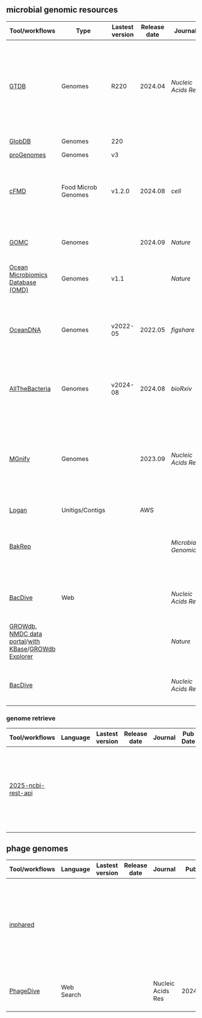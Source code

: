 ## microbial genomic resources
| Tool/workflows | Type | Lastest version | Release date | Journal | Pub Date | Paper title | Notes |
| -------------- | ---- | --------------- | ------------ | ------- | -------- | ----------- | ----- |
| [GTDB](https://gtdb.ecogenomic.org/about) | Genomes | R220 | 2024.04 | _Nucleic Acids Res_ | 2022.1 | [GTDB: an ongoing census of bacterial and archaeal diversity through a phylogenetically consistent, rank normalized and complete genome-based taxonomy](https://doi.org/10.1093/nar/gkab776)
| [GlobDB](https://globdb.org) | Genomes | 220 |||| A collection from Daan Septh
| [proGenomes](https://progenomes.embl.de/index.cgi) | Genomes | v3 |
| [cFMD](https://github.com/SegataLab/cFMD) | Food Microb Genomes | v1.2.0 | 2024.08 | _cell_ | 2024.08 | [Unexplored microbial diversity from 2,500 food metagenomes and links with the human microbiome](https://doi.org/10.1016/j.cell.2024.07.039)
| [GOMC](https://db.cngb.org/maya/datasets/MDB0000002) | Genomes || 2024.09 | _Nature_ | 2024.09 | [Global marine microbial diversity and its potential in bioprospecting](https://doi.org/10.1038/s41586-024-07891-2)
| [Ocean Microbiomics Database (OMD)](https://microbiomics.io/ocean/) | Genomes | v1.1 || _Nature_ | 2022.06 | [Biosynthetic potential of the global ocean microbiome](https://doi.org/10.1038/s41586-022-04862-3)
| [OceanDNA](https://doi.org/10.6084/m9.figshare.c.5564844.v1) | Genomes | v2022-05 | 2022.05 | _figshare_ | 2022.05 | [The OceanDNA MAG catalog contains over 50,000 prokaryotic genomes originated from various marine environments](https://doi.org/10.6084/m9.figshare.c.5564844.v1) |
| [AllTheBacteria](https://github.com/AllTheBacteria/AllTheBacteria) | Genomes | v2024-08 | 2024.08 | _bioRxiv_ | 2024.03 | [AllTheBacteria - all bacterial genomes assembled, available and searchable.](https://doi.org/10.1101/2024.03.08.584059) |
| [MGnify](https://www.ebi.ac.uk/metagenomics) | Genomes || 2023.09 | _Nucleic Acids Res_ | 2022.12 | [MGnify: the microbiome sequence data analysis resource in 2023.](https://doi.org/10.1093/nar/gkac1080)\n[MGnify Genomes: A Resource for Biome-specific Microbial Genome Catalogues](https://doi.org/10.1016/j.jmb.2023.168016) | [ftp](https://ftp.ebi.ac.uk/pub/databases/metagenomics/mgnify_genomes/) | 
| [Logan](https://registry.opendata.aws/pasteur-logan/) | Unitigs/Contigs |  | AWS
| [BakRep](https://bakrep.computational.bio) |||| _Microbial Genomics_ | 2024.10 | [BakRep – a searchable large-scale web repository for bacterial genomes, characterizations and metadata](https://doi.org/10.1099/mgen.0.001305)
| [BacDive](https://bacdive.dsmz.de/) | Web ||| _Nucleic Acids Res_ | 2024.10 | [BacDive in 2025: the core database for prokaryotic strain data](https://doi.org/10.1093/nar/gkae959) |
| [GROWdb, NMDC data portal](https://data.microbiomedata.org/)/[with KBase](https://narrative.kbase.us/collections/GROW)/[GROWdb Explorer](https://geocentroid.shinyapps.io/GROWdatabase/) |||| _Nature_ | 2024.11 | [A functional microbiome catalogue crowdsourced from North American rivers](https://doi.org/10.1038/s41586-024-08240-z)
| [BacDive](https://bacdive.dsmz.de/) |||| _Nucleic Acids Res_ | 2025.1 | [BacDive in 2025: the core database for prokaryotic strain data](https://doi.org/10.1093/nar/gkae959) |

### genome retrieve
| Tool/workflows | Language | Lastest version | Release date | Journal | Pub Date | Paper title | Notes |
| -------------- | -------- | --------------- | -------------------- | ----------- | -------- | ----------- | ----- |
| [2025-ncbi-rest-api](https://github.com/ctb/2025-ncbi-rest-api) |||||| Grabbing genome accessions & download info based on taxonomy, using the NCBI REST API, w00t |


## phage genomes
| Tool/workflows | Language | Lastest version | Release date | Journal | Pub Date | Paper title | Notes |
| -------------- | -------- | --------------- | ------------ | ------- | -------- | ----------- | ----- |
| [inphared](https://github.com/RyanCook94/inphared) |||||| [INfrastructure for a PHAge REference Database: Identification of Large-Scale Biases in the Current Collection of Cultured Phage Genomes](http://doi.org/10.1089/phage.2021.0007) |
| [PhageDive](https://phagedive.dsmz.de/) | Web Search ||| Nucleic Acids Res | 2024.10.07| [PhageDive: the comprehensive strain database of prokaryotic viral diversity](https://doi.org/10.1093/nar/gkae878)
